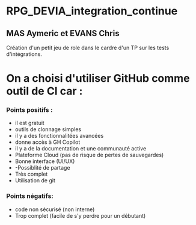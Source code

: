# RPG_DEVIA_integration_continue

## MAS Aymeric et EVANS Chris

Création d'un petit jeu de role dans le cardre d'un TP sur les tests d'intégrations.

# On a choisi d'utiliser GitHub comme outil de CI car :

### Points positifs :
- il est gratuit
- outils de clonnage simples
- il y a des fonctionnalitées avancées
- donne accès à GH Copilot
- il y a de la documentation et une communauté active
- Plateforme Cloud (pas de risque de pertes de sauvegardes)
- Bonne interface (UI/UX)
- -Possiblité de partage
- Très complet
- Utilisation de git

### Points négatifs:
- code non sécurisé (non interne)
- Trop complet (facile de s'y perdre pour un débutant)
